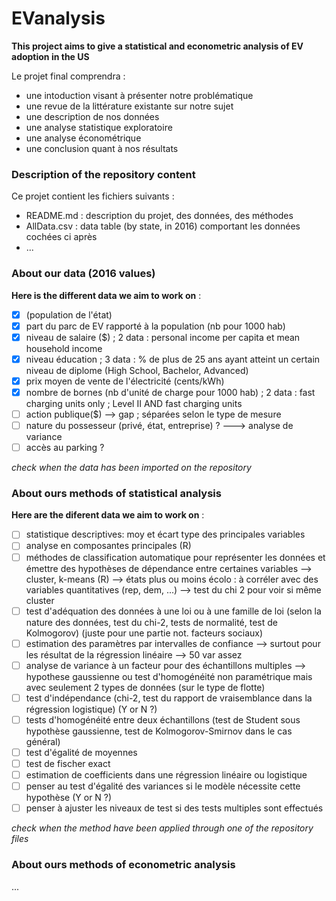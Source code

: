# EVanalysis

**This project aims to give a statistical and econometric analysis of EV adoption in the US**

Le projet final comprendra :

* une intoduction visant à présenter notre problématique
* une revue de la littérature existante sur notre sujet
* une description de nos données
* une analyse statistique exploratoire
* une analyse économétrique
* une conclusion quant à nos résultats

### Description of the repository content

Ce projet contient les fichiers suivants :

* README.md : description du projet, des données, des méthodes
* AllData.csv : data table (by state, in 2016) comportant les données cochées ci après 
* ...

### About our data (2016 values)

__Here is the different data we aim to work on__ : 

- [x] (population de l'état)
- [x] part du parc de EV rapporté à la population (nb pour 1000 hab)
- [x] niveau de salaire ($) ; 2 data : personal income per capita et mean household income
- [x] niveau éducation ; 3 data : % de plus de 25 ans ayant atteint un certain niveau de diplome (High School, Bachelor, Advanced)
- [x] prix moyen de vente de l'électricité (cents/kWh)
- [x] nombre de bornes (nb d'unité de charge pour 1000 hab) ; 2 data : fast charging units only ; Level II AND fast charging units
- [ ] action publique($) —> gap ; séparées selon le type de mesure
- [ ] nature du possesseur (privé, état, entreprise) ? ---> analyse de variance
- [ ] accès au parking ?

_check when the data has been imported on the repository_


### About ours methods of statistical analysis 

__Here are the diferent data we aim to work on__ : 

- [ ] statistique descriptives: moy et écart type des principales variables
- [ ] analyse en composantes principales (R)
- [ ] méthodes de classification automatique pour représenter les données et émettre des hypothèses de dépendance entre certaines variables --> cluster, k-means (R) --> états plus ou moins écolo : à corréler avec des variables quantitatives (rep, dem, ...) --> test du chi 2 pour voir si même cluster
- [ ] test d'adéquation des données à une loi ou à une famille de loi (selon la nature des données, test du chi-2, tests de normalité, test de Kolmogorov) (juste pour une partie not. facteurs sociaux)
- [ ] estimation des paramètres par intervalles de confiance --> surtout pour les résultat de la régression linéaire --> 50 var assez
- [ ] analyse de variance à un facteur pour des échantillons multiples --> hypothese gaussienne ou test d'homogénéité non paramétrique mais avec seulement 2 types de données (sur le type de flotte)
- [ ] test d'indépendance (chi-2, test du rapport de vraisemblance dans la régression logistique) (Y or N ?)
- [ ] tests d'homogénéité entre deux échantillons (test de Student sous hypothèse gaussienne, test de Kolmogorov-Smirnov dans le cas général)
- [ ] test d'égalité de moyennes
- [ ] test de fischer exact
- [ ] estimation de coefficients dans une régression linéaire ou logistique
- [ ] penser au test d'égalité des variances si le modèle nécessite cette hypothèse (Y or N ?)
- [ ] penser à ajuster les niveaux de test si des tests multiples sont effectués

_check when the method have been applied through one of the repository files_


### About ours methods of econometric analysis 

...
